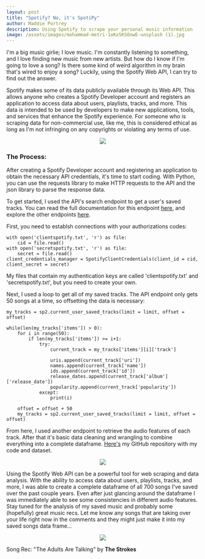 ```yaml
---
layout: post
title: "Spotify? No, it's SpotiPy"
author: Maddie Portrey
description: Using Spotify to scrape your personal music information
image: /assets/images/mohammad-metri-1oKxSKSOowE-unsplash (1).jpg
---
```


I'm a big music girlie; I love music. I'm constantly listening to something, and I love finding new music from new artists. But how do I know if I'm going to love a song? Is there some kind of weird algorithm in my brain that's wired to enjoy a song? Luckily, using the Spotify Web API, I can try to find out the answer.

Spotify makes some of its data publicly available through its Web API. This allows anyone who creates a Spotify Developer account and registers an application to access data about users, playlists, tracks, and more. This data is intended to be used by developers to make new applications, tools, and services that enhance the Spotify experience. For someone who is scraping data for non-commercial use, like me, this is considered ethical as long as I'm not infringing on any copyrights or violating any terms of use.

 <p align="center">
<img src="https://raw.githubusercontent.com/maddiekkay/my386blog/main/assets/images/clay-banks-fEVaiLwWvlU-unsplash.jpg"/>
</p>

### The Process:

After creating a Spotify Developer account and registering an application to obtain the necessary API credentials, it's time to start coding. With Python, you can use the requests library to make HTTP requests to the API and the json library to parse the response data.

To get started, I used the API's search endpoint to get a user's saved tracks. You can read the full documentation for this endpoint [here](https://developer.spotify.com/documentation/web-api/reference/#/operations/check-users-saved-episodes), and explore the other endpoints [here](https://developer.spotify.com/documentation/web-api/reference/#/).

First, you need to establsh connections with your authorizations codes:

```
with open('clientspotify.txt', 'r') as file:
    cid = file.read()
with open('secretspotify.txt', 'r') as file:
    secret = file.read()
client_credentials_manager = SpotifyClientCredentials(client_id = cid, client_secret = secret)
```

My files that contain my authentication keys are called 'clientspotify.txt' and 'secretspotify.txt', but you need to create your own.

Next, I used a loop to get all of my saved tracks. The API endpoint only gets 50 songs at a time, so offsetting the data is necessary:

```
my_tracks = sp2.current_user_saved_tracks(limit = limit, offset = offset)

while(len(my_tracks['items']) > 0):
    for i in range(50):
        if len(my_tracks['items']) >= i+1:
            try:
                current_track = my_tracks['items'][i]['track']
                
                uris.append(current_track['uri'])
                names.append(current_track['name'])
                ids.append(current_track['id'])
                release_dates.append(current_track['album']['release_date'])
                popularity.append(current_track['popularity'])
            except:
                print(i)
                
    offset = offset + 50
    my_tracks = sp2.current_user_saved_tracks(limit = limit, offset = offset)
```

From here, I used another endpoint to retrieve the audio features of each track. After that it's basic data cleaning and wrangling to combine everything into a complete dataframe. [Here's](https://github.com/maddiekkay/Spotify-Project) my GitHub repository with my code and dataset.

 <p align="center">
<img src="https://raw.githubusercontent.com/maddiekkay/my386blog/main/assets/images/dominik-vanyi-5Fxuo7x-eyg-unsplash.jpg"/>
</p>

Using the Spotify Web API can be a powerful tool for web scraping and data analysis. With the ability to access data about users, playlists, tracks, and more, I was able to create a complete dataframe of all 700 songs I've saved over the past couple years. Even after just glancing around the dataframe I was immediately able to see some consistencies in different audio features. Stay tuned for the analysis of my saved music and probably some (hopefully) great music recs. Let me know any songs that are taking over your life right now in the comments and they might just make it into my saved songs data frame...

 <p align="center">
<img src="https://raw.githubusercontent.com/maddiekkay/my386blog/main/assets/images/muneeb-syed-4_M8uIfPEZw-unsplash.jpg"/>
</p>

Song Rec: "The Adults Are Talking" by **The Strokes**
